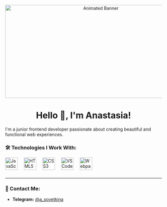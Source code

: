 <br clear="both" />

<div align="center">
  <img height="300" width="600" src="https://user-images.githubusercontent.com/74038190/225813708-98b745f2-7d22-48cf-9150-083f1b00d6c9.gif" alt="Animated Banner" />
</div>

###

<h1 align="center">Hello 👋, I'm Anastasia!</h1>


<p align="left">I'm a junior frontend developer passionate about creating beautiful and functional web experiences.</p>

###

<h3 align="left">🛠 Technologies I Work With:</h3>

<div align="left">
  <img src="https://cdn.jsdelivr.net/gh/devicons/devicon/icons/javascript/javascript-original.svg" height="40" alt="JavaScript logo" />
  <img width="12" />
  <img src="https://cdn.jsdelivr.net/gh/devicons/devicon/icons/html5/html5-original.svg" height="40" alt="HTML5 logo" />
  <img width="12" />
  <img src="https://cdn.jsdelivr.net/gh/devicons/devicon/icons/css3/css3-original.svg" height="40" alt="CSS3 logo" />
  <img width="12" />
  <img src="https://cdn.jsdelivr.net/gh/devicons/devicon/icons/vscode/vscode-original.svg" height="40" alt="VS Code logo" />
  <img width="12" />
  <img src="https://cdn.simpleicons.org/webpack/8DD6F9" height="40" alt="Webpack logo" />
</div>

###
---
<h3 align="left">📨 Contact Me:</h3>

- **Telegram:** [@a_sovetkina](https://t.me/a_sovetkina)

###
